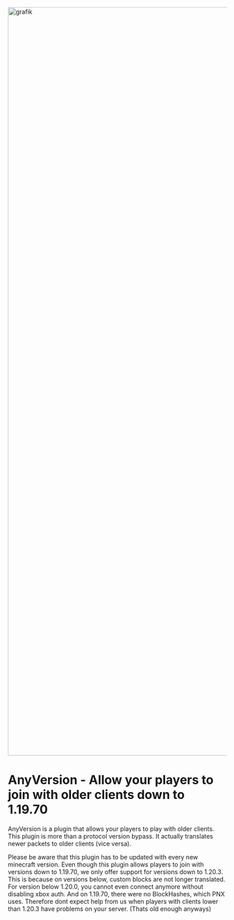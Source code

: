 <img width="3550" height="1722" alt="grafik" src="https://github.com/user-attachments/assets/1e99b107-6661-41e8-a15a-f67dedfbb5fc" />

# AnyVersion - Allow your players to join with older clients down to 1.19.70

AnyVersion is a plugin that allows your players to play with older clients. 
This plugin is more than a protocol version bypass. It actually translates newer packets to older clients (vice versa).

Please be aware that this plugin has to be updated with every new minecraft version.
Even though this plugin allows players to join with versions down to 1.19.70, we only offer support for versions down to 1.20.3.
This is because on versions below, custom blocks are not longer translated. For version below 1.20.0, you cannot even connect anymore without disabling xbox auth. And on 1.19.70, there were no BlockHashes, which PNX uses.
Therefore dont expect help from us when players with clients lower than 1.20.3 have problems on your server. (Thats old enough anyways)
